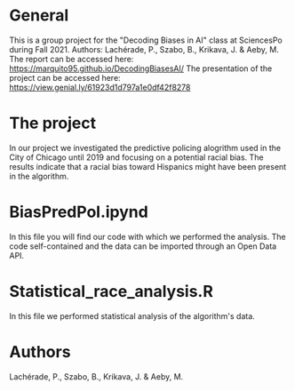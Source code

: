 # General
This is a group project for the "Decoding Biases in AI" class at SciencesPo during Fall 2021. Authors: Lachérade, P., Szabo, B., Krikava, J. &amp; Aeby, M. 
The report can be accessed here: https://marquito95.github.io/DecodingBiasesAI/
The presentation of the project can be accessed here: https://view.genial.ly/61923d1d797a1e0df42f8278

# The project
In our project we investigated the predictive policing alogrithm used in the City of Chicago until 2019 and focusing on a potential racial bias. The results indicate that a racial bias toward Hispanics might have been present in the algorithm. 

# BiasPredPol.ipynd
In this file you will find our code with which we performed the analysis. The code self-contained and the data can be imported through an Open Data API. 

# Statistical_race_analysis.R
In this file we performed statistical analysis of the algorithm's data. 

# Authors
Lachérade, P., Szabo, B., Krikava, J. &amp; Aeby, M. 
